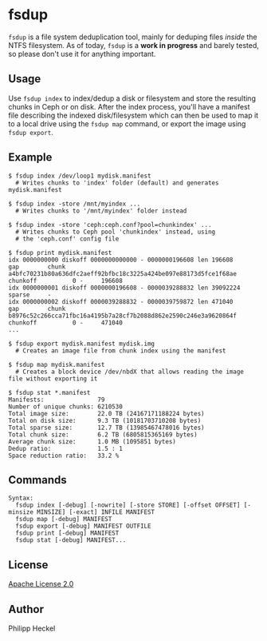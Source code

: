 fsdup
=====
`fsdup` is a file system deduplication tool, mainly for deduping files _inside_ the NTFS filesystem. 
As of today, `fsdup` is a **work in progress** and barely tested, so please don't use it for anything important.
 
Usage
-----
Use `fsdup index` to index/dedup a disk or filesystem and store the resulting chunks in Ceph or on disk. After the 
index process, you'll have a manifest file describing the indexed disk/filesystem which can then be used
to map it to a local drive using the `fsdup map` command, or export the image using `fsdup export`.

Example
-------
```
$ fsdup index /dev/loop1 mydisk.manifest
  # Writes chunks to 'index' folder (default) and generates mydisk.manifest

$ fsdup index -store /mnt/myindex ...
  # Writes chunks to '/mnt/myindex' folder instead
  
$ fsdup index -store 'ceph:ceph.conf?pool=chunkindex' ...
  # Writes chunks to Ceph pool 'chunkindex' instead, using 
  # the 'ceph.conf' config file

$ fsdup print mydisk.manifest
idx 0000000000 diskoff 0000000000000 - 0000000196608 len 196608        gap        chunk a4bfc70231b80a636dfc2aeff92bfbc18c3225a424be097e88173d5fce1f68ae chunkoff          0 -     196608
idx 0000000001 diskoff 0000000196608 - 0000039288832 len 39092224      sparse     -
idx 0000000002 diskoff 0000039288832 - 0000039759872 len 471040        gap        chunk b8976c52c266cca71fbc16a4195b7a28cf7b2088d862e2590c246e3a9620864f chunkoff          0 -     471040
...

$ fsdup export mydisk.manifest mydisk.img
  # Creates an image file from chunk index using the manifest
  
$ fsdup map mydisk.manifest
  # Creates a block device /dev/nbdX that allows reading the image file without exporting it

$ fsdup stat *.manifest
Manifests:               79
Number of unique chunks: 6210530
Total image size:        22.0 TB (24167171188224 bytes)
Total on disk size:      9.3 TB (10181703710208 bytes)
Total sparse size:       12.7 TB (13985467478016 bytes)
Total chunk size:        6.2 TB (6805815365169 bytes)
Average chunk size:      1.0 MB (1095851 bytes)
Dedup ratio:             1.5 : 1
Space reduction ratio:   33.2 %   
```

Commands
--------
```
Syntax:
  fsdup index [-debug] [-nowrite] [-store STORE] [-offset OFFSET] [-minsize MINSIZE] [-exact] INFILE MANIFEST
  fsdup map [-debug] MANIFEST
  fsdup export [-debug] MANIFEST OUTFILE
  fsdup print [-debug] MANIFEST
  fsdup stat [-debug] MANIFEST...
```

License
-------
[Apache License 2.0](LICENSE)

Author
------
Philipp Heckel